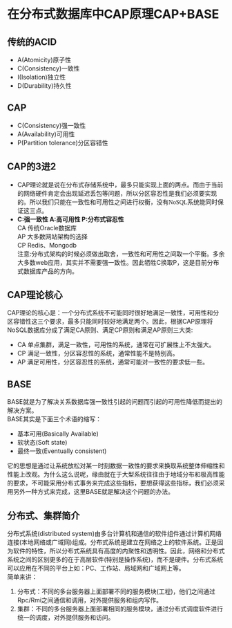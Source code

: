 # 在分布式数据库中CAP原理CAP+BASE
## 传统的ACID
- A(Atomicity)原子性
- C(Consistency)一致性
- I(Isolation)独立性
- D(Durability)持久性

## CAP
- C(Consistency)强一致性
- A(Availability)可用性
- P(Partition tolerance)分区容错性

## CAP的3进2
- CAP理论就是说在分布式存储系统中，最多只能实现上面的两点。而由于当前的网络硬件肯定会出现延迟丢包等问题，所以分区容忍性是我们必须要实现的。所以我们只能在一致性和可用性之间进行权衡，<font face="黑体">没有NoSQL系统能同时保证这三点</font>。
- **C:强一致性  A:高可用性  P:分布式容忍性**</br>
CA 传统Oracle数据库</br>
AP 大多数网站架构的选择</br>
CP Redis、Mongodb</br>
注意:分布式架构的时候必须做出取舍，一致性和可用性之间取一个平衡。多余大多数web应用，其实并不需要强一致性。因此牺牲C换取P，这是目前分布式数据库产品的方向。

## CAP理论核心
CAP理论的核心是：一个分布式系统不可能同时很好地满足一致性，可用性和分区容错性这三个要求，最多只能同时较好地满足两个。因此，根据CAP原理将NoSQL数据库分成了满足CA原则、满足CP原则和满足AP原则三大类:
- CA 单点集群，满足一致性，可用性的系统，通常在可扩展性上不太强大。
- CP 满足一致性，分区容忍性的系统，通常性能不是特别高。
- AP 满足可用性，分区容忍性的系统，通常可能对一致性的要求低一些。

## BASE
BASE就是为了解决关系数据库强一致性引起的问题而引起的可用性降低而提出的解决方案。</br>
BASE其实是下面三个术语的缩写：
- 基本可用(Basically Available)
- 软状态(Soft state)
- 最终一致(Eventually consistent)

它的思想是通过让系统放松对某一时刻数据一致性的要求来换取系统整体伸缩性和性能上改观。为什么这么说呢，缘由就在于大型系统往往由于地域分布和极高性能的要求，不可能采用分布式事务来完成这些指标，要想获得这些指标，我们必须采用另外一种方式来完成，这里BASE就是解决这个问题的办法。

## 分布式、集群简介
分布式系统(distributed system)由多台计算机和通信的软件组件通过计算机网络连接(本地网络或广域网)组成。分布式系统是建立在网络之上的软件系统。正是因为软件的特性，所以分布式系统具有高度的内聚性和透明性。因此，网络和分布式系统之间的区别更多的在于高层软件(特别是操作系统)，而不是硬件。分布式系统可以应用在不同的平台上如：PC、工作站、局域网和广域网上等。</br>
简单来讲：
1. 分布式：不同的多台服务器上面部署不同的服务模块(工程)，他们之间通过Rpc/Rmi之间通信和调用，对外提供服务和组内写作。
2. 集群：不同的多台服务器上面部署相同的服务模块，通过分布式调度软件进行统一的调度，对外提供服务和访问。

